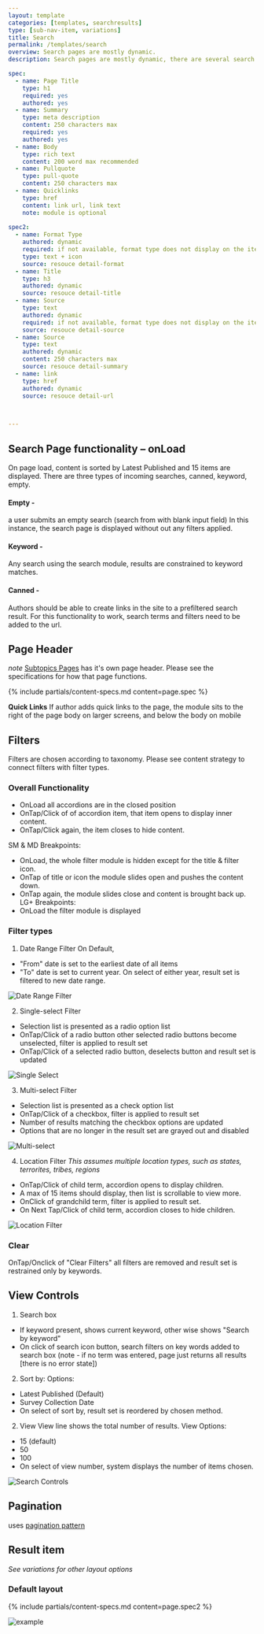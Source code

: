 ```yaml
---
layout: template
categories: [templates, searchresults]
type: [sub-nav-item, variations]
title: Search
permalink: /templates/search
overview: Search pages are mostly dynamic.
description: Search pages are mostly dynamic, there are several search pages through out the site. These include, the Global Search, All Resources, Event Search, Directory, and Subtopics. They all share the same basic functionality.

spec:
  - name: Page Title
    type: h1
    required: yes
    authored: yes
  - name: Summary
    type: meta description
    content: 250 characters max
    required: yes
    authored: yes
  - name: Body
    type: rich text
    content: 200 word max recommended
  - name: Pullquote
    type: pull-quote
    content: 250 characters max
  - name: Quicklinks
    type: href
    content: link url, link text
    note: module is optional
    
spec2:
  - name: Format Type
    authored: dynamic
    required: if not available, format type does not display on the item
    type: text + icon
    source: resouce detail-format
  - name: Title
    type: h3
    authored: dynamic
    source: resouce detail-title
  - name: Source
    type: text
    authored: dynamic
    required: if not available, format type does not display on the item
    source: resouce detail-source
  - name: Source
    type: text
    authored: dynamic
    content: 250 characters max
    source: resouce detail-summary
  - name: link
    type: href
    authored: dynamic
    source: resouce detail-url


      
---
```


## Search Page functionality – onLoad
On page load, content is sorted by Latest Published and 15 items are displayed.
There are three types of incoming searches, canned, keyword, empty.

#### Empty -
a user submits an empty search (search from with blank input field)
In this instance, the search page is displayed without out any filters applied.

#### Keyword -
Any search using the search module, results are constrained to keyword matches.

#### Canned -
Authors should be able to create links in the site to a prefiltered search result. For this functionality to work, search terms and filters need to be added to the url.

## Page Header
_note_ [Subtopics Pages](templates/subtopic-page) has it's own page header. Please see the specifications for how that page functions.

{% include partials/content-specs.md content=page.spec %}

**Quick Links**
If author adds quick links to the page, the module sits to the right of the page body on larger screens, and below the body on mobile

## Filters
Filters are chosen according to taxonomy. Please see content strategy to connect filters with filter types.
### Overall Functionality
- OnLoad all accordions are in the closed position
- OnTap/Click of of accordion item, that item opens to display inner content.
- OnTap/Click again, the item closes to hide content.

SM & MD Breakpoints:
- OnLoad, the whole filter module is hidden except for the title & filter icon.
- OnTap of title or icon the module slides open and pushes the content down.
- OnTap again, the module slides close and content is brought back up.
LG+ Breakpoints:
- OnLoad the filter module is displayed

### Filter types
1) Date Range Filter
On Default,
- "From" date is set to the earliest date of all items
- "To" date is set to current year.
On select of either year, result set is filtered to new date range.

![Date Range Filter](/assets/icons/spec-images/publication.png)

2) Single-select Filter
- Selection list is presented as a radio option list
- OnTap/Click of a radio button other selected radio buttons become unselected, filter is applied to result set
- OnTap/Click of a selected radio button, deselects button and result set is updated

![Single Select](/assets/icons/spec-images/resources.png)

3) Multi-select Filter
- Selection list is presented as a check option list
- OnTap/Click of a checkbox, filter is applied to result set
- Number of results matching the checkbox options are updated
- Options that are no longer in the result set are grayed out and disabled

![Multi-select](/assets/icons/spec-images/source.png)

4) Location Filter
_This assumes multiple location types, such as states, terrorites, tribes, regions_
- OnTap/Click of child term, accordion opens to display children.
- A max of 15 items should display, then list is scrollable to view more.
- OnClick of grandchild term, filter is applied to result set.
- On Next Tap/Click of child term, accordion closes to hide children.

![Location Filter](/assets/icons/spec-images/location.png)

### Clear
OnTap/Onclick of "Clear Filters" all filters are removed and result set is restrained only by keywords.

## View Controls
1) Search box
- If keyword present, shows current keyword, other wise shows "Search by keyword"
- On click of search icon button, search filters on key words added to search box (note - if no term was entered, page just returns all results [there is no error state])

2) Sort by:
Options:
- Latest Published (Default)
- Survey Collection Date
- On select of sort by, result set is reordered by chosen method.

2) View
View line shows the total number of results.
View Options:
- 15 (default)
- 50
- 100
- On select of view number, system displays the number of items chosen.

![Search Controls](/assets/icons/spec-images/searchcontrols.png)

## Pagination
uses [pagination pattern](/patterns/pagination/)

## Result item
_See variations for other layout options_
### Default layout
{% include partials/content-specs.md content=page.spec2 %}

![example](/assets/icons/spec-images/result-example.png)